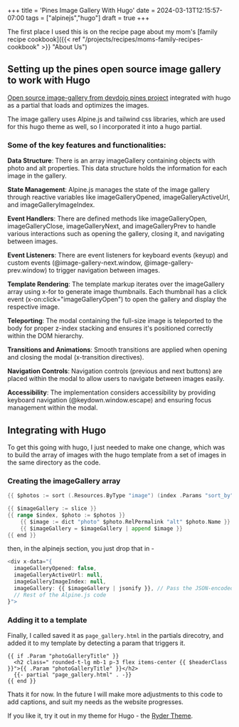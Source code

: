 +++
title = 'Pines Image Gallery With Hugo'
date = 2024-03-13T12:15:57-07:00
tags = ["alpinejs","hugo"]
draft = true
+++

The first place I used this is on the recipe page about my mom's [family recipe cookbook]({{< ref "/projects/recipes/moms-family-recipes-cookbook" >}} "About Us")

## Setting up the pines open source image gallery to work with Hugo

[Open source image-gallery from devdojo pines project](https://devdojo.com/pines/docs/image-gallery) integrated with hugo as a partial that loads and optimizes the images.

The image gallery uses Alpine.js and tailwind css libraries, which are used for this hugo theme as well, so I incorporated it into a hugo partial.

### Some of the key features and functionalities:

**Data Structure**: There is an array imageGallery containing objects with photo and alt properties. This data structure holds the information for each image in the gallery.  

**State Management**: Alpine.js manages the state of the image gallery through reactive variables like imageGalleryOpened, imageGalleryActiveUrl, and imageGalleryImageIndex.  

**Event Handlers**: There are defined methods like imageGalleryOpen, imageGalleryClose, imageGalleryNext, and imageGalleryPrev to handle various interactions such as opening the gallery, closing it, and navigating between images.  

**Event Listeners**: There are event listeners for keyboard events (keyup) and custom events (@image-gallery-next.window, @image-gallery-prev.window) to trigger navigation between images.  

**Template Rendering**: The template markup iterates over the imageGallery array using x-for to generate image thumbnails. Each thumbnail has a click event (x-on:click="imageGalleryOpen") to open the gallery and display the respective image.  

**Teleporting**: The modal containing the full-size image is teleported to the body for proper z-index stacking and ensures it's positioned correctly within the DOM hierarchy.  

**Transitions and Animations**: Smooth transitions are applied when opening and closing the modal (x-transition directives).  

**Navigation Controls**: Navigation controls (previous and next buttons) are placed within the modal to allow users to navigate between images easily.  

**Accessibility**: The implementation considers accessibility by providing keyboard navigation (@keydown.window.escape) and ensuring focus management within the modal.  

## Integrating with Hugo 

To get this going with hugo, I just needed to make one change, which was to build the array of images with the hugo template from a set of images in the same directory as the code.

### Creating the imageGallery array

```go
{{ $photos := sort (.Resources.ByType "image") (index .Params "sort_by" | default "Name") (.Params.sort_order | default "asc") }}

{{ $imageGallery := slice }}
{{ range $index, $photo := $photos }}
    {{ $image := dict "photo" $photo.RelPermalink "alt" $photo.Name }}
    {{ $imageGallery = $imageGallery | append $image }}
{{ end }}
```

then, in the alpinejs section, you just drop that in -

```js
<div x-data="{
  imageGalleryOpened: false,
  imageGalleryActiveUrl: null,
  imageGalleryImageIndex: null,
  imageGallery: {{ $imageGallery | jsonify }}, // Pass the JSON-encoded imageGallery array
  // Rest of the Alpine.js code
}">
```

### Adding it to a template 

Finally, I called saved it as `page_gallery.html` in the partials direcotry, and added it to my template by detecting a param that triggers it.

```hugo
{{ if .Param "photoGalleryTitle" }}
  <h2 class=" rounded-t-lg mb-1 p-3 flex items-center {{ $headerClass }}">{{ .Param "photoGalleryTitle" }}</h2>
  {{- partial "page_gallery.html" . -}}
{{ end }}
```

Thats it for now. In the future I will make more adjustments to this code to add captions, and suit my needs as the website progresses.

If you like it, try it out in my theme for Hugo - the [Ryder Theme](https://github.com/arts-link/ryder).